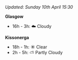 *Updated: Sunday 10th April 15:30*

**Glasgow**

* 16h - 3h: :cloud: Cloudy

**Kissonerga**

* 18h - 1h: :sunny: Clear
* 2h - 5h: :partly_sunny: Partly Cloudy
